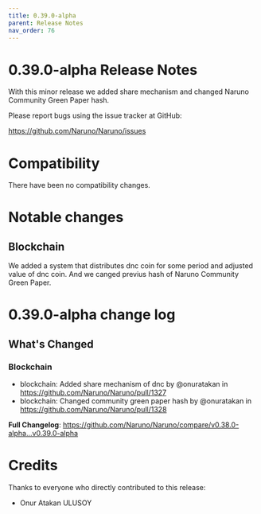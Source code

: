 ```yaml
---
title: 0.39.0-alpha
parent: Release Notes
nav_order: 76
---
```


# 0.39.0-alpha Release Notes

With this minor release we added share mechanism and changed Naruno Community Green Paper hash.

Please report bugs using the issue tracker at GitHub:

<https://github.com/Naruno/Naruno/issues>

# Compatibility

There have been no compatibility changes.

# Notable changes

## Blockchain
We added a system that distributes dnc coin for some period and adjusted value of dnc coin. And we canged previus hash of Naruno Community Green Paper.

# 0.39.0-alpha change log

<!-- Release notes generated using configuration in .github/release.yml at master -->

## What's Changed
### Blockchain
* blockchain: Added share mechanism of dnc by @onuratakan in https://github.com/Naruno/Naruno/pull/1327
* blockchain: Changed community green paper hash by @onuratakan in https://github.com/Naruno/Naruno/pull/1328


**Full Changelog**: https://github.com/Naruno/Naruno/compare/v0.38.0-alpha...v0.39.0-alpha

# Credits

Thanks to everyone who directly contributed to this release:

- Onur Atakan ULUSOY
